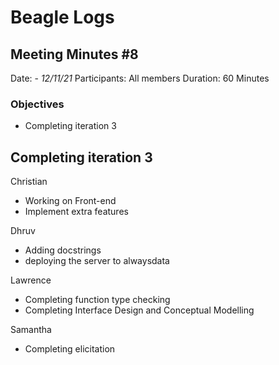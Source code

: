 # Beagle Logs

## Meeting Minutes #8

Date: - *12/11/21*
Participants: All members
Duration: 60 Minutes

### Objectives

- Completing iteration 3

## Completing iteration 3

Christian 
- Working on Front-end
- Implement extra features

Dhruv
- Adding docstrings
- deploying the server to alwaysdata

Lawrence
- Completing function type checking
- Completing Interface Design and Conceptual Modelling

Samantha
- Completing elicitation
